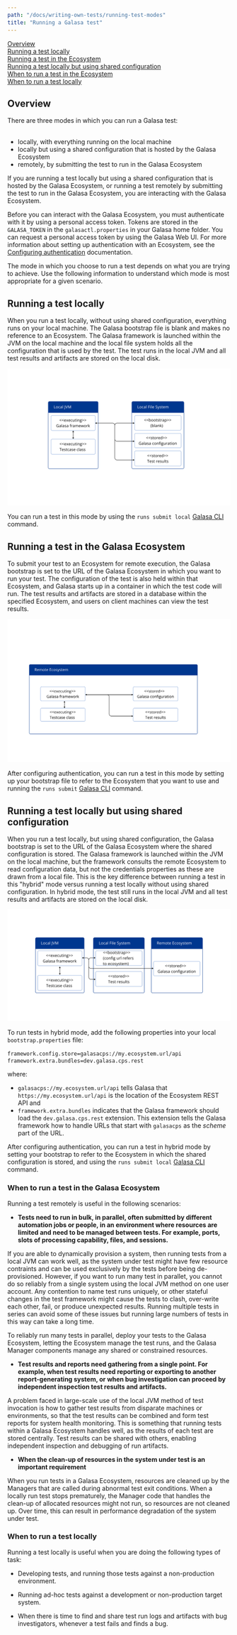 ```yaml
---
path: "/docs/writing-own-tests/running-test-modes"
title: "Running a Galasa test"
---
```


[Overview](#overview)<br>
[Running a test locally](#locally)<br>
[Running a test in the Ecosystem](#remotely)<br>
[Running a test locally but using shared configuration](#hybrid)<br>
[When to run a test in the Ecosystem](#whenremote)<br>
[When to run a test locally](#whenlocal)<br>



## <a name="overview"></a>Overview

There are three modes in which you can run a Galasa test:<br><br>
-  locally, with everything running on the local machine<br>
-  locally but using a shared configuration that is hosted by the Galasa Ecosystem<br>
-  remotely, by submitting the test to run in the Galasa Ecosystem<br> 


If you are running a test locally but using a shared configuration that is hosted by the Galasa Ecosystem, or running a test remotely by submitting the test to run in the Galasa Ecosystem, you are interacting with the Galasa Ecosystem. 

Before you can interact with the Galasa Ecosystem, you must authenticate with it by using a personal access token. Tokens are stored in the `GALASA_TOKEN` in the `galasactl.properties` in your Galasa home folder. You can request a personal access token by using the Galasa Web UI. For more information about setting up authentication with an Ecosystem, see the [Configuring authentication](../ecosystem/ecosystem-authentication) documentation.


The mode in which you choose to run a test depends on what you are trying to achieve. Use the following information to understand which mode is most appropriate for a given scenario. 


## <a name="locally"></a>Running a test locally


When you run a test locally, without using shared configuration, everything runs on your local machine. The Galasa bootstrap file is blank and makes no reference to an Ecosystem. The Galasa framework is launched within the JVM on the local machine and the local file system holds all the configuration that is used by the test. The test runs in the local JVM and all test results and artifacts are stored on the local disk. 

![running in local mode:](running-local.svg)

You can run a test in this mode by using the `runs submit local` <a href="https://github.com/galasa-dev/cli/blob/main/docs/generated/galasactl_runs_submit_local.md" target="_blank"> Galasa CLI</a> command.


## <a name="remotely"></a>Running a test in the Galasa Ecosystem

To submit your test to an Ecosystem for remote execution, the Galasa bootstrap is set to the URL of the Galasa Ecosystem in which you want to run your test. The configuration of the test is also held within that Ecosystem, and Galasa starts up in a container in which the test code will run. The test results and artifacts are stored in a database within the specified Ecosystem, and users on client machines can view the test results. 


![running remotely:](run-remote.svg)

After configuring authentication, you can run a test in this mode by setting up your bootstrap file to refer to the Ecosystem that you want to use and running the `runs submit` <a href="https://github.com/galasa-dev/cli/blob/main/docs/generated/galasactl_runs_submit.md" target="_blank"> Galasa CLI</a> command.

## <a name="hybrid"></a>Running a test locally but using shared configuration

When you run a test locally, but using shared configuration, the Galasa bootstrap is set to the URL of the Galasa Ecosystem where the shared configuration is stored. The Galasa framework is launched within the JVM on the local machine, but the framework consults the remote Ecosystem to read configuration data, but not the credentials properties as these are drawn from a local file. This is the key difference between running a test in this "hybrid" mode versus running a test locally without using shared configuration. In hybrid mode, the test still runs in the local JVM and all test results and artifacts are stored on the local disk. 


![running in local mode with shared configuration:](hybridrunmode.svg)

To run tests in hybrid mode, add the following properties into your local `bootstrap.properties` file:

```
framework.config.store=galasacps://my.ecosystem.url/api
framework.extra.bundles=dev.galasa.cps.rest
```

where: <br>
- `galasacps://my.ecosystem.url/api` tells Galasa that `https://my.ecosystem.url/api` is the location of the Ecosystem REST API and <br>
- `framework.extra.bundles` indicates that the Galasa framework should load the `dev.galasa.cps.rest` extension. This extension tells the Galasa framework how to handle URLs that start with `galasacps` as the *scheme* part of the URL. <br>


After configuring authentication, you can run a test in hybrid mode by setting your bootstrap to refer to the Ecosystem in which the shared configuration is stored, and using the `runs submit local` <a href="https://github.com/galasa-dev/cli/blob/main/docs/generated/galasactl_runs_submit_local.md" target="_blank"> Galasa CLI</a> command. 

### <a name="whenremote"></a>When to run a test in the Galasa Ecosystem

Running a test remotely is useful in the following scenarios:


- <b>Tests need to run in bulk, in parallel, often submitted by different automation jobs or people, in an environment where resources are limited and need to be managed between tests. For example, ports, slots of processing capability, files, and sessions.</b> 

If you are able to dynamically provision a system, then running tests from a local JVM can work well, as the system under test might have few resource contraints and can be used exclusively by the tests before being de-provisioned. However, if you want to run many test in parallet, you cannot do so reliably from a single system using the local JVM method on one user account. Any contention to name test runs uniquely, or other stateful changes in the test framework might cause the tests to clash, over-write each other, fail, or produce unexpected results. Running multiple tests in series can avoid some of these issues but running large numbers of tests in this way can take a long time. 

To reliably run many tests in parallel, deploy your tests to the Galasa Ecosystem, letting the Ecosystem manage the test runs, and the Galasa Manager components manage any shared or constrained resources. 

- <b>Test results and reports need gathering from a single point. For example, when test results need reporting or exporting to another report-generating system, or when bug investigation can proceed by independent inspection test results and artifacts.</b>

A problem faced in large-scale use of the local JVM method of test invocation is how to gather test results from disparate machines or environments, so that the test results can be combined and form test reports for system health monitoring. This is something that running tests within a Galasa Ecosystem handles well, as the results of each test are stored centrally. Test results can be shared with others, enabling independent inspection and debugging of run artifacts. 

- <b>When the clean-up of resources in the system under test is an important requirement</b>

When you run tests in a Galasa Ecosystem, resources are cleaned up by the Managers that are called during abnormal test exit conditions. When a locally run test stops prematurely, the Manager code that handles the clean-up of allocated resources might not run, so resources are not cleaned up. Over time, this can result in performance degradation of the system under test. 


### <a name="whenlocal"></a>When to run a test locally

Running a test locally is useful when you are doing the following types of task:

- Developing tests, and running those tests against a non-production environment.

- Running ad-hoc tests against a development or non-production target system.

- When there is time to find and share test run logs and artifacts with bug investigators, whenever a test fails and finds a bug.


